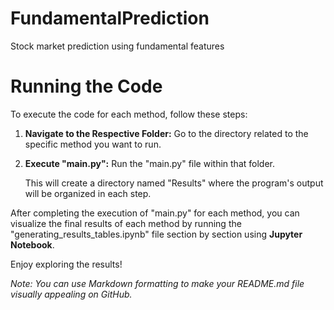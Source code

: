# FundamentalPrediction
Stock market prediction using fundamental features

# Running the Code

To execute the code for each method, follow these steps:

1. **Navigate to the Respective Folder:** Go to the directory related to the specific method you want to run.

2. **Execute "main.py":** Run the "main.py" file within that folder.

   This will create a directory named "Results" where the program's output will be organized in each step.

After completing the execution of "main.py" for each method, you can visualize the final results of each method by running the "generating_results_tables.ipynb" file section by section using **Jupyter Notebook**.

Enjoy exploring the results!

*Note: You can use Markdown formatting to make your README.md file visually appealing on GitHub.*
